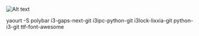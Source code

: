 ![Alt text](https://pp.vk.me/c626327/v626327184/40625/v4_vQBINSBM.jpg)


yaourt -S polybar i3-gaps-next-git i3ipc-python-git i3lock-lixxia-git python-i3-git ttf-font-awesome
